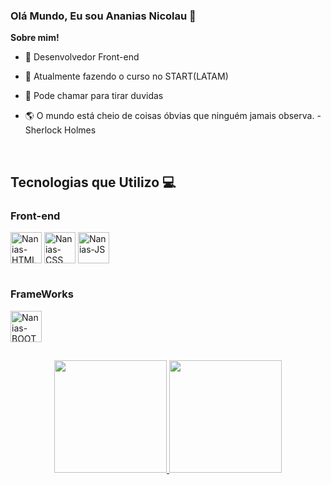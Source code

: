 ### Olá Mundo, Eu sou Ananias Nicolau 👋

**Sobre mim!**

- 🔭 Desenvolvedor Front-end

- 🌱 Atualmente fazendo o curso no START(LATAM)

- 💬 Pode chamar para tirar duvidas

- 🌎 O mundo está cheio de coisas óbvias que ninguém jamais observa. -Sherlock Holmes 
  
<div style="display: inline_block"><br>
  <h2>Tecnologias que Utilizo 💻</h2>
  
  <h3>Front-end </h3>  
  <img align="center" alt="Nanias-HTML" height="50px" src="https://cdn.jsdelivr.net/gh/devicons/devicon/icons/html5/html5-original.svg" />
  <img align="center" alt="Nanias-CSS" height="50px" src="https://cdn.jsdelivr.net/gh/devicons/devicon/icons/css3/css3-original.svg" />
  <img align="center" alt="Nanias-JS" height="50px" src="https://cdn.jsdelivr.net/gh/devicons/devicon/icons/javascript/javascript-original.svg" />
  
  #
  
  <h3>FrameWorks</h3> 
  <img align="center" alt="Nanias-BOOTSTRAP" height="50px" src="https://cdn.jsdelivr.net/gh/devicons/devicon/icons/bootstrap/bootstrap-original.svg" />
          
</div>
  
  ##
<div align="center">
  <a href="https://github.com/NaniasNic">
  <img height="180em" src="https://github-readme-stats.vercel.app/api?username=NaniasNic&show_icons=true&theme=dark&include_all_commits=true&count_private=true"/>
  <img height="180em" src="https://github-readme-stats.vercel.app/api/top-langs/?username=NaniasNic&layout=compact&langs_count=7&theme=dark"/>
</div>
